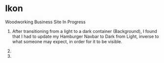# Ikon
Woodworking Business Site In Progress

1) After transitioning from a light to a dark container <!-- section id="title" --> (Background), I found that I had to update my Hamburger Navbar to Dark from Light, inverse to what someone may expect, in order for it to be visible.

2) 
3) 
